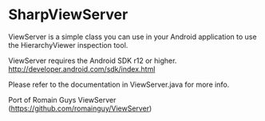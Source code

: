 # SharpViewServer
ViewServer is a simple class you can use in your Android application
to use the HierarchyViewer inspection tool.

ViewServer requires the Android SDK r12 or higher.
http://developer.android.com/sdk/index.html

Please refer to the documentation in ViewServer.java for more info.

Port of Romain Guys ViewServer (https://github.com/romainguy/ViewServer)
